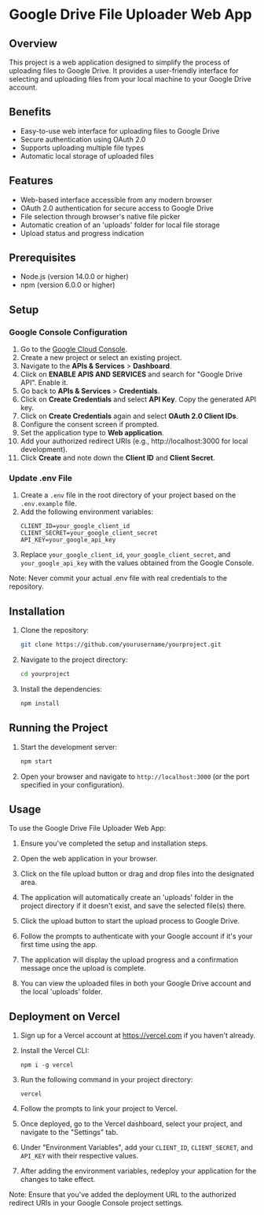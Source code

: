 # Google Drive File Uploader Web App

## Overview
This project is a web application designed to simplify the process of uploading files to Google Drive. It provides a user-friendly interface for selecting and uploading files from your local machine to your Google Drive account.

## Benefits
- Easy-to-use web interface for uploading files to Google Drive
- Secure authentication using OAuth 2.0
- Supports uploading multiple file types
- Automatic local storage of uploaded files

## Features
- Web-based interface accessible from any modern browser
- OAuth 2.0 authentication for secure access to Google Drive
- File selection through browser's native file picker
- Automatic creation of an 'uploads' folder for local file storage
- Upload status and progress indication

## Prerequisites
- Node.js (version 14.0.0 or higher)
- npm (version 6.0.0 or higher)

## Setup

### Google Console Configuration
1. Go to the [Google Cloud Console](https://console.cloud.google.com/).
2. Create a new project or select an existing project.
3. Navigate to the **APIs & Services** > **Dashboard**.
4. Click on **ENABLE APIS AND SERVICES** and search for "Google Drive API". Enable it.
5. Go back to **APIs & Services** > **Credentials**.
6. Click on **Create Credentials** and select **API Key**. Copy the generated API key.
7. Click on **Create Credentials** again and select **OAuth 2.0 Client IDs**.
8. Configure the consent screen if prompted.
9. Set the application type to **Web application**.
10. Add your authorized redirect URIs (e.g., http://localhost:3000 for local development).
11. Click **Create** and note down the **Client ID** and **Client Secret**.

### Update .env File
1. Create a `.env` file in the root directory of your project based on the `.env.example` file.
2. Add the following environment variables:
    ```env
    CLIENT_ID=your_google_client_id
    CLIENT_SECRET=your_google_client_secret
    API_KEY=your_google_api_key
    ```
3. Replace `your_google_client_id`, `your_google_client_secret`, and `your_google_api_key` with the values obtained from the Google Console.

Note: Never commit your actual .env file with real credentials to the repository.

## Installation
1. Clone the repository:
    ```sh
    git clone https://github.com/yourusername/yourproject.git
    ```
2. Navigate to the project directory:
    ```sh
    cd yourproject
    ```
3. Install the dependencies:
    ```sh
    npm install
    ```

## Running the Project
1. Start the development server:
    ```sh
    npm start
    ```
2. Open your browser and navigate to `http://localhost:3000` (or the port specified in your configuration).

## Usage
To use the Google Drive File Uploader Web App:

1. Ensure you've completed the setup and installation steps.

2. Open the web application in your browser.

3. Click on the file upload button or drag and drop files into the designated area.

4. The application will automatically create an 'uploads' folder in the project directory if it doesn't exist, and save the selected file(s) there.

5. Click the upload button to start the upload process to Google Drive.

6. Follow the prompts to authenticate with your Google account if it's your first time using the app.

7. The application will display the upload progress and a confirmation message once the upload is complete.

8. You can view the uploaded files in both your Google Drive account and the local 'uploads' folder.

## Deployment on Vercel

1. Sign up for a Vercel account at https://vercel.com if you haven't already.

2. Install the Vercel CLI:
   ```
   npm i -g vercel
   ```

3. Run the following command in your project directory:
   ```
   vercel
   ```

4. Follow the prompts to link your project to Vercel.

5. Once deployed, go to the Vercel dashboard, select your project, and navigate to the "Settings" tab.

6. Under "Environment Variables", add your `CLIENT_ID`, `CLIENT_SECRET`, and `API_KEY` with their respective values.

7. After adding the environment variables, redeploy your application for the changes to take effect.

Note: Ensure that you've added the deployment URL to the authorized redirect URIs in your Google Console project settings.
